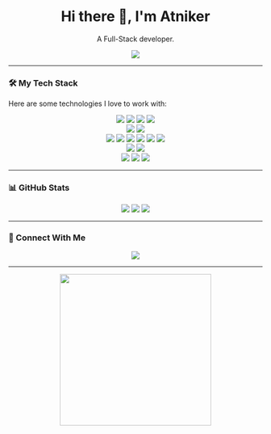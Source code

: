 <div align="center">
  <h1 align="center">Hi there 👋, I'm Atniker</h1>
  <p align="center">A Full-Stack developer.</p>
  <p align="center">
    <img src="https://komarev.com/ghpvc/?username=atniker&style=flat-square&color=blue">
  </p>
</div>

---

### 🛠️ My Tech Stack

Here are some technologies I love to work with:

<p align="center">
  <img src="https://img.shields.io/badge/HTML5-E34F26?style=for-the-badge&logo=html5&logoColor=white">
  <img src="https://img.shields.io/badge/CSS3-1572B6?style=for-the-badge&logo=css3&logoColor=white">
  <img src="https://img.shields.io/badge/JavaScript-F7DF1E?style=for-the-badge&logo=javascript&logoColor=black">
  <img src="https://img.shields.io/badge/React-20232A?style=for-the-badge&logo=react&logoColor=61DAFB">
  <br>

  <img src="https://img.shields.io/badge/FastAPI-005571?style=for-the-badge&logo=fastapi">
  <img src="https://img.shields.io/badge/Flask-000000?style=for-the-badge&logo=flask&logoColor=white">
  <br>

  <img src="https://img.shields.io/badge/Node.js-339933?style=for-the-badge&logo=node.js&logoColor=white">
  <img src="https://img.shields.io/badge/Python-3776AB?style=for-the-badge&logo=python&logoColor=white">
  <img src="https://img.shields.io/badge/C%23-239120?style=for-the-badge&logo=c-sharp&logoColor=white">
  <img src="https://img.shields.io/badge/C%2B%2B-00599C?style=for-the-badge&logo=c%2B%2B&logoColor=white">
  <img src="https://img.shields.io/badge/Lua-2C2D72?style=for-the-badge&logo=lua&logoColor=white">
  <img src="https://img.shields.io/badge/Pascal-E93E30?style=for-the-badge&logo=none&logoColor=white">
  <br>

  <img src="https://img.shields.io/badge/MySQL-4479A1?style=for-the-badge&logo=mysql&logoColor=white">
  <img src="https://img.shields.io/badge/MongoDB-47A248?style=for-the-badge&logo=mongodb&logoColor=white">
  <br>

  <img src="https://img.shields.io/badge/Git-F05032?style=for-the-badge&logo=git&logoColor=white">
  <img src="https://img.shields.io/badge/GitHub-181717?style=for-the-badge&logo=github&logoColor=white">
  <img src="https://img.shields.io/badge/VSCode-007ACC?style=for-the-badge&logo=visual-studio-code&logoColor=white">
</p>

---

### 📊 GitHub Stats

<p align="center">
  <img src="https://github-readme-stats.vercel.app/api?username=atniker&show_icons=true&theme=nord&hide_border=true&count_private=true">
  <img src="https://github-readme-streak-stats.herokuapp.com/?user=atniker&theme=nord&hide_border=true">
  <img src="https://github-readme-stats.vercel.app/api/top-langs/?username=atniker&layout=compact&theme=nord&hide_border=true">
</p>

---

### 🔗 Connect With Me

<p align="center">
  <a href="https://t.me/AtnikYT" target="_blank">
    <img src="https://img.shields.io/badge/Telegram-2CA5E0?style=for-the-badge&logo=telegram&logoColor=white" />
  </a>
</p>

---

<p align="center">
  <img src="https://raw.githubusercontent.com/halfrost/halfrost/master/icons/header_coding.gif" width="300px" />
</p>
